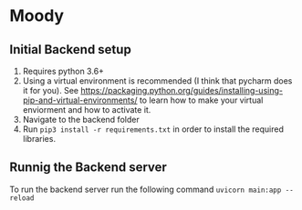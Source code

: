 # Moody
## Initial Backend setup
1. Requires python 3.6+
2. Using a virtual environment is recommended (I think that pycharm does it for you). See https://packaging.python.org/guides/installing-using-pip-and-virtual-environments/ to learn how to make your virtual enviorment and how to activate it.
3. Navigate to the backend folder
4. Run ```pip3 install -r requirements.txt``` in order to install the required libraries.

## Runnig the Backend server
To run the backend server run the following command ```uvicorn main:app --reload```
